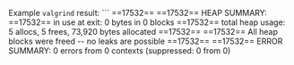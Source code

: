 Example `valgrind` result: ```
==17532==
==17532== HEAP SUMMARY:
==17532==     in use at exit: 0 bytes in 0 blocks
==17532==   total heap usage: 5 allocs, 5 frees, 73,920 bytes allocated
==17532==
==17532== All heap blocks were freed -- no leaks are possible
==17532==
==17532== ERROR SUMMARY: 0 errors from 0 contexts (suppressed: 0 from 0)
```
